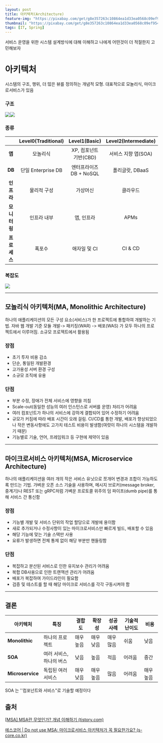 ```yaml
---
layout: post
title: 아키텍처(Architecture)
feature-img: "https://pixabay.com/get/g8e357263c10864ea1d33ea0568c09ef954d48b9c720a245927d1fdf3231cc363301c43b40ba80e6d30e3abf2311ca84e_1920.jpg"
thumbnail: "https://pixabay.com/get/g8e357263c10864ea1d33ea0568c09ef954d48b9c720a245927d1fdf3231cc363301c43b40ba80e6d30e3abf2311ca84e_1920.jpg"
tags: [IT, Spring]
---
```




서비스 운영을 위한 시스템 설계방식에 대해 이해하고 나에게 어떤것이 더 적절한지 고민해보자




# 아키텍처

시스템의 구조, 행위, 더 많은 뷰를 정의하는 개념적 모형. 대표적으로 모놀리식, 마이크로서비스가 있음



### 구조

![](https://www.s-core.co.kr/wp-content/uploads/2021/01/41wedw.jpg)![](https://www.s-core.co.kr/wp-content/uploads/2021/01/42kdjsj.jpg)



### 종류

|              | Level0(Traditional) |      Level1(Basic)      | Level2(Intermediate) |     Level3(Advanced)     |
| :----------: | :-----------------: | :---------------------: | :------------------: | :----------------------: |
|    **앱**    |      모놀리식       | XP, 컴포넌트 기반(CBD)  | 서비스 지향 앱(SOA)  |         API 중심         |
|    **DB**    | 단일 Enterprise DB  | 엔터프라이즈 DB + NoSQL |   폴리글랏, DBaaS    | 데이터 Lake/ 실시간 분석 |
|  **인프라**  |     물리적 구성     |        가상머신         |       클라우드       |         컨테이너         |
| **모니터링** |     인프라 내부     |       앱, 인프라        |         APMs         |   APM & 중앙 log 관리    |
| **프로세스** |       폭포수        |      애자일 및 CI       |       CI & CD        |          DevOps          |



### 복잡도

![](https://www.s-core.co.kr/wp-content/uploads/2021/01/43hyt.jpg)

------



## 모놀리식 아키텍처(MA, Monolithic Architecture)

하나의 애플리케이션의 모든 구성 요소(서비스)가 한 프로젝트에 통합하여 개발하는 기법. 자바 웹 개발 기준 모듈 개발-> 패키징(WAR) -> 배포(WAS) 가 모두 하나의 프로젝트에서 이루어짐. 소규모 프로젝트에서 활용됨



### 장점

* 초기 투자 비용 감소
* 단순, 통일된 개발환경
* 고가용성 서버 환경 구성
* 소규모 조직에 유용



### 단점

* 부분 수정, 장애가 전체 서비스에 영향을 끼침
* Scale-out(동일한 성능의 여러 인스턴스로 서버를 운영) 처리가 어려움
* 여러 컴포넌트가 하나의 서비스에 강하게 결합되어 있어 수정하기 어려움
* 규모가 커짐에 따라 배포 시간이 오래 걸림. CI/CD를 통한 개발, 배포가 향상되었으나 작은 변동사항에도 고가치 테스트 비용이 발생함(여럿이 하나의 시스템을 개발하기 때문)
* 기능별로 기술, 언어, 프레임워크 등 구현에 제약이 있음




------



## 마이크로서비스 아키텍처(MSA, Microservice Architecture)

하나의 애플리케이션을 여러 개의 작은 서비스 유닛으로 쪼개어 변경과 조합이 가능하도록 만드는 기법. 가벼운 오픈 소스 기술을 사용하며, 메시지 브로커(message broker, 중계기)나 REST 또는 gRPC처럼 가벼운 프로토콜 위주의 덤 파이프(dumb pipe)를 통해 서비스 간 통신함



### 장점

* 기능별 개발 및 서비스 단위의 작업 할당으로 개발에 용이함
* 새로 추가되거나 수정사항이 있는 마이크로서비스만 빠르게 빌드, 배포할 수 있음
* 해당 기능에 맞는 기술 스택만 사용
* 요류가 발생하면 전체 통제 없이 해당 부분만 핸들링함 



### 단점

* 복잡하고 분산된 서비스로 인한 유지보수 관리가 어려움
* 복합 DB사용으로 인한 트랜잭션 관리가 어려움
* 배포가 복잡하여 가이드라인이 필요함
* 검증 및 테스트를 할 때  해당 마이크로 서비스를 각각 구동시켜야 함 



------



## 결론

| 아키텍처         | 특징                     | 결합도    | 확장성    | 성공 사례 | 기술적 난이도 | 비용      |
| ---------------- | ------------------------ | --------- | --------- | --------- | ------------- | --------- |
| **Monolithic**   | 하나의 프로젝트          | 매우 높음 | 매우 낮음 | 매우 많음 | 쉬움          | 낮음      |
| **SOA**          | 여러 서비스, 하나의 버스 | 낮음      | 높음      | 적음      | 어려움        | 중간      |
| **Microservice** | 독립된 여러 서비스       | 매우 낮음 | 매우 높음 | 많음      | 어려움        | 매우 높음 |



SOA 는 ''컴포넌트와 서비스"로 기술할 예정이다



## 출처



[[MSA\] MSA란 무엇인가? 개념 이해하기 (tistory.com)](https://wooaoe.tistory.com/57)

[에스코어 | Do not use MSA: 마이크로서비스 아키텍처가 꼭 필요한가요? (s-core.co.kr)](https://www.s-core.co.kr/insight/view/do-not-use-msa-마이크로서비스-아키텍처가-꼭-필요한가요/)

